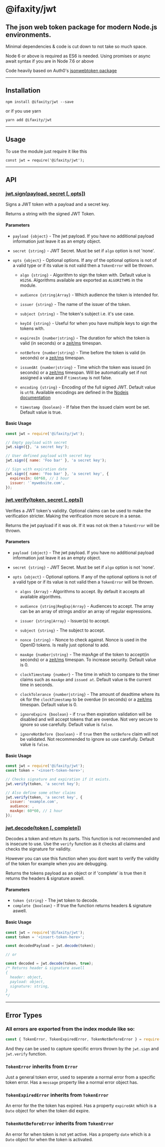 @ifaxity/jwt
============

## The json web token package for modern Node.js environments.
Minimal dependencies & code is cut down to not take so much space.

Node 6 or above is required as ES6 is needed.
Using promises or async await syntax if you are in Node 7.6 or above

Code heavily based on Auth0's [jsonwebtoken package](https://github.com/auth0/node-jsonwebtoken)

---------------
## Installation

`npm install @ifaxity/jwt --save`

or if you use yarn

`yarn add @ifaxity/jwt`

--------
## Usage

To use the module just require it like this

`const jwt = require('@ifaxity/jwt');`

------
## API

### [jwt.sign(payload, secret [, opts])](#sign)
Signs a JWT token with a payload and a secret key.

Returns a string with the signed JWT Token.

#### Parameters
* `payload {object}` - The jwt payload. If you have no additional payload information just leave it as an empty object.
* `secret {string}` - JWT Secret. Must be set if `algo` option is not 'none'.
* `opts {object}` - Optional options. If any of the optional options is not of a valid type or if its value is not valid then a `TokenError` will be thrown.

  * `algo {string}` - Algorithm to sign the token with. Default value is `HS256`. Algorithms available are exported as `ALGORITHMS` in the module.

  * `audience {string|Array}` - Which audience the token is intended for.

  * `issuer {string}` - The name of the issuer of the token.

  * `subject {string}` - The token's subject i.e. it's use case.

  * `keyId {string}` - Useful for when you have multiple keys to sign the tokens with.

  * `expiresIn {number|string}` - The duration for which the token is valid (in seconds) or a [zeit/ms](https://github.com/zeit/ms) timespan.

  * `notBefore {number|string}` - Time before the token is valid (in seconds) or a [zeit/ms](https://github.com/zeit/ms) timespan.

  * `issuedAt {number|string}` - Time which the token was issued (in seconds) or a [zeit/ms](https://github.com/zeit/ms) timespan. Will be automatically set if not assigned a value and if `timestamp` is not false.

  * `encoding {string}` - Encoding of the full signed JWT. Default value is `utf8`. Available encodings are defined in the [Nodejs documentation](https://nodejs.org/api/buffer.html#buffer_buffers_and_character_encodings)

  * `timestamp {boolean}` - If false then the issued claim wont be set. Default value is true.

#### Basic Usage

```js
const jwt = require('@ifaxity/jwt');

// Empty payload with secret
jwt.sign({}, 'a secret key');

// User defined payload with secret key
jwt.sign({ name: 'Foo bar' }, 'a secret key');

// Sign with expiration date
jwt.sign({ name: 'Foo bar' }, 'a secret key', {
  expiresIn: 60*60, // 1 hour
  issuer: '`mywebsite.com',
});
```



### [jwt.verify(token, secret [, opts])](#verify)

Verifies a JWT token's validity. Optional claims can be used to make the verification stricter. Making the verification more secure in a sense.

Returns the jwt payload if it was ok. If it was not ok then a `TokenError` will be thrown.

#### Parameters
* `payload {object}` - The jwt payload. If you have no additional payload information just leave it as an empty object.
* `secret {string}` - JWT Secret. Must be set if `algo` option is not 'none'.
* `opts {object}` - Optional options. If any of the optional options is not of a valid type or if its value is not valid then a `TokenError` will be thrown.

  * `algos {Array}` - Algorithms to accept. By default it accepts all available algorithms.

  * `audience {string|RegExp|Array}` - Audiences to accept. The array can be an array of strings and/or an array of regular expressions.

  * `issuer {string|Array}` - Issuer(s) to accept.

  * `subject {string}` - The subject to accept.

  * `nonce {string}` - Nonce to check against. Nonce is used in the OpenID tokens. Is really just optional to add.

  * `maxAge {number|string}` - The maxAge of the token to accept(in seconds) or a [zeit/ms](https://github.com/zeit/ms) timespan. To increase security. Default value is 0.

  * `clockTimestamp {number}` - The time in which to compare to the timer claims such as `maxAge` and `issued at`. Default value is the current time in seconds.

  * `clockTolerance {number|string}` - The amount of deadtime where its ok for the `clockTimestamp` to be overdue (in seconds) or a [zeit/ms](https://github.com/zeit/ms) timespan. Default value is 0.

  * `ignoreExpire {boolean}` - if `true` then expiration validation will be disabled and will accept tokens that are overdue. Not very secure to ignore so use carefully. Default value is `false`.

  * `ignoreNotBefore {boolean}` - if `true` then the `notBefore` claim will not be validated. Not recommended to ignore so use carefully. Default value is `false`.

#### Basic Usage

```js
const jwt = require('@ifaxity/jwt');
const token = '<insert-token-here>';

// Checks signature and expiration if it exists.
jwt.verify(token, 'a secret key');

// Also define some other claims
jwt.verify(token, 'a secret key', {
  issuer: 'example.com',
  audience: ,
  maxAge: 60*60, // 1 hour
});
```


### [jwt.decode(token [, complete])](#decode)

Decodes a token and return its parts.
This function is not recommended and is insecure to use.
Use the `verify` function as it checks all claims and checks the signature for validity.

However you can use this function when you dont want to verify the validity of the token for example when you are debugging.

Returns the tokens payload as an object or if 'complete' is true then it returns the headers & signature aswell.

#### Parameters

* `token {string}` - The jwt token to decode.
* `complete {boolean}` - If true the function returns headers & signature aswell.

#### Basic Usage

```js
const jwt = require('@ifaxity/jwt');
const token = '<insert-token-here>';

const decodedPayload = jwt.decode(token);

// or

const decoded = jwt.decode(token, true);
/* Returns header & signature aswell
{
  header: object,
  payload: object,
  signature: string,
}
*/
```

--------------
## Error Types

### All errors are exported from the index module like so:

```js
const { TokenError, TokenExpiredError, TokenNotBeforeError } = require('@ifaxity/jwt');
```

And they can be used to capture specific errors thrown by the `jwt.sign` and `jwt.verify` function.


### `TokenError` inherits from `Error`

Just a general token error, used to seperate a normal error from a specific token error. Has a `message` property like a normal error object has.

### `TokenExpiredError` inherits from `TokenError`

An error for the the token has expired.
Has a property `expiredAt` which is a `Date` object for when the token did expire.


### `TokenNotBeforeError` inherits from `TokenError`

An error for when token is not yet active.
Has a property `date` which is a `Date` object for when the token is activated.
